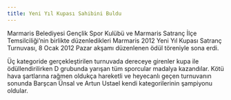 ```yaml
---
title: Yeni Yıl Kupası Sahibini Buldu
---
```


Marmaris Belediyesi Gençlik Spor Kulübü ve Marmaris Satranç İlçe Temsilciliği’nin birlikte düzenledikleri Marmaris 2012 Yeni Yıl Kupası Satranç Turnuvası, 8 Ocak 2012 Pazar akşamı düzenlenen ödül töreniyle sona erdi.

Üç kategoride gerçekleştirilen turnuvada dereceye girenler kupa ile ödüllendirilirken D grubunda yarışan tüm sporcular madalya kazandılar. Kötü hava şartlarına rağmen oldukça hareketli ve heyecanlı geçen turnuvanın sonunda Barşcan Ünsal ve Artun Ustael kendi kategorilerinin şampiyonu oldular.
